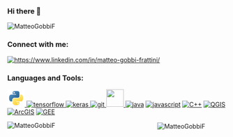 ### Hi there 👋

<p align="left"> <img src="https://komarev.com/ghpvc/?username=MatteoGobbiF&label=Profile%20views&color=0e75b6&style=flat" alt="MatteoGobbiF" /> </p>
<h3 align="left">Connect with me:</h3>
<p align="left">
<a href="https://www.linkedin.com/in/matteo-gobbi-frattini/" target="blank"><img src="https://raw.githubusercontent.com/rahuldkjain/github-profile-readme-generator/master/src/images/icons/Social/linked-in-alt.svg" alt="https://www.linkedin.com/in/matteo-gobbi-frattini/" height="30" width="40" /></a></p>


<h3 align="left">Languages and Tools:</h3>
<p align="left"> 
    <a href="https://www.python.org" target="_blank" rel="noreferrer"> <img src="https://raw.githubusercontent.com/devicons/devicon/master/icons/python/python-original.svg" alt="python" width="40" height="40"/> </a> 
    <a href="https://www.tensorflow.org" target="_blank" rel="noreferrer"> <img src="https://www.vectorlogo.zone/logos/tensorflow/tensorflow-icon.svg" alt="tensorflow" width="40" height="40"/> </a>
    <a href="https://www.qt.io/" target="_blank" rel="noreferrer"> <img src="https://upload.wikimedia.org/wikipedia/commons/a/ae/Keras_logo.svg" alt="keras" width="40" height="40"/> </a>
    <a href="https://git-scm.com/" target="_blank" rel="noreferrer"> <img src="https://www.vectorlogo.zone/logos/git-scm/git-scm-icon.svg" alt="git" width="40" height="40"/> </a> 
    <a href="https://it.mathworks.com/" target="_blank" rel="noreferrer"> <img src="https://upload.wikimedia.org/wikipedia/commons/2/21/Matlab_Logo.png" width="40" height="40"/> </a> 
    <a href="https://www.java.com/it/" target="_blank" rel="noreferrer"> <img src="https://upload.wikimedia.org/wikipedia/it/thumb/2/2e/Java_Logo.svg/643px-Java_Logo.svg.png?20060810175939" alt="java" width="40" height="40"/></a>
    <a href="https://it.wikipedia.org/wiki/JavaScript" target="_blank" rel="noreferrer"> <img src="https://upload.wikimedia.org/wikipedia/commons/thumb/9/99/Unofficial_JavaScript_logo_2.svg/360px-Unofficial_JavaScript_logo_2.svg.png" alt="javascript" width="40" height="40"/></a>
    <a href="https://it.wikipedia.org/wiki/C%2B%2B" target="_blank" rel="noreferrer"> <img src="https://upload.wikimedia.org/wikipedia/commons/thumb/1/18/ISO_C%2B%2B_Logo.svg/320px-ISO_C%2B%2B_Logo.svg.png" alt="C++" width="40" height="40"/></a>
    <a href="https://www.qgis.org/it/site/" target="_blank" rel="noreferrer"> <img src="https://upload.wikimedia.org/wikipedia/commons/thumb/9/91/QGIS_logo_new.svg/200px-QGIS_logo_new.svg.png" alt="QGIS" width="40" height="40"/></a>
    <a href="https://www.arcgis.com/" target="_blank" rel="noreferrer"> <img src="https://upload.wikimedia.org/wikipedia/commons/thumb/d/df/ArcGIS_logo.png/200px-ArcGIS_logo.png" alt="ArcGIS" width="40" height="40"/></a>
    <a href="https://earthengine.google.com/" target="_blank" rel="noreferrer"> <img src="https://earthengine.google.com/static/images/earth-engine-logo.png" alt="GEE" width="40" height="40"/></a>
    






  
<p><img align="left" src="https://github-readme-stats-sigma-five.vercel.app/api/top-langs?username=MatteoGobbiF&show_icons=true&locale=en&layout=compact" alt="MatteoGobbiF" width="340" /></p> 

<p>&nbsp;<img align="center" src="https://github-readme-stats-sigma-five.vercel.app/api?username=MatteoGobbiF&show_icons=true&locale=en" alt="MatteoGobbiF" width="400" /></p>

<!--
**carls31/carls31** is a ✨ _special_ ✨ repository because its `README.md` (this file) appears on your GitHub profile.

Here are some ideas to get you started:

- 🔭 I’m currently working on ...
- 🌱 I’m currently learning ...
- 👯 I’m looking to collaborate on ...
- 🤔 I’m looking for help with ...
- 💬 Ask me about ...
- 📫 How to reach me: ...
- 😄 Pronouns: ...
- ⚡ Fun fact: ...
-->
